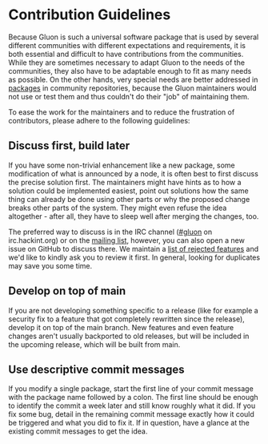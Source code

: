 Contribution Guidelines
=======================

Because Gluon is such a universal software package that is used by several
different communities with different expectations and requirements, it is both
essential and difficult to have contributions from the communities. While they
are sometimes necessary to adapt Gluon to the needs of the communities, they
also have to be adaptable enough to fit as many needs as possible. On the other
hands, very special needs are better addressed in [packages] in community
repositories, because the Gluon maintainers would not use or test them and
thus couldn't do their "job" of maintaining them.

To ease the work for the maintainers and to reduce the frustration of
contributors, please adhere to the following guidelines:

Discuss first, build later
--------------------------
If you have some non-trivial enhancement like a new package, some modification
of what is announced by a node, it is often best to first discuss the precise
solution first. The maintainers might have hints as to how a solution could be
implemented easiest, point out solutions how the same thing can already be done
using other parts or why the proposed change breaks other parts of the system.
They might even refuse the idea altogether - after all, they have to sleep well
after merging the changes, too.

The preferred way to discuss is in the IRC channel ([#gluon] on irc.hackint.org)
or on the [mailing list], however, you can also open a new issue on GitHub to
discuss there. We maintain a [list of rejected features] and we'd like to
kindly ask you to review it first. In general, looking for duplicates may save
you some time.

Develop on top of main
----------------------
If you are not developing something specific to a release (like for example a
security fix to a feature that got completely rewritten since the release),
develop it on top of the main branch. New features and even feature changes
aren't usually backported to old releases, but will be included in the upcoming
release, which will be built from main.

Use descriptive commit messages
-------------------------------
If you modify a single package, start the first line of your commit message
with the package name followed by a colon. The first line should be enough to
identify the commit a week later and still know roughly what it did. If you
fix some bug, detail in the remaining commit message exactly how it could be
triggered and what you did to fix it. If in question, have a glance at the
existing commit messages to get the idea.


[packages]: https://gluon.readthedocs.io/en/latest/user/site.html#packages
[#gluon]: https://webirc.hackint.org/#gluon
[mailing list]: mailto:gluon@luebeck.freifunk.net
[list of rejected features]: https://github.com/freifunk-gluon/gluon/issues?q=label%3A%222.+status%3A+rejected%22
